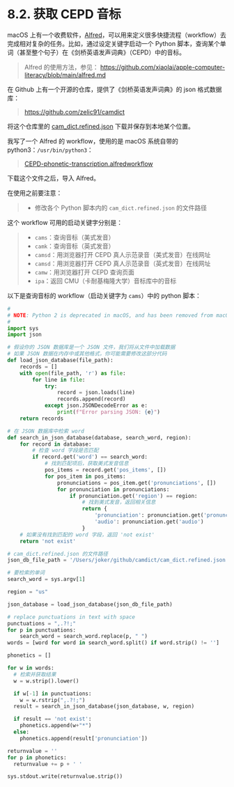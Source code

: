 # 8.2. 获取 CEPD 音标

macOS 上有一个收费软件，[Alfred](https://www.alfredapp.com/)，可以用来定义很多快捷流程（workflow）去完成相对复杂的任务。比如，通过设定关键字启动一个 Python 脚本，查询某个单词（甚至整个句子）在《剑桥英语发声词典》（CEPD）中的音标。

> Alfred 的使用方法，参见：
> https://github.com/xiaolai/apple-computer-literacy/blob/main/alfred.md

在 Github 上有一个开源的仓库，提供了《剑桥英语发声词典》的 json 格式数据库：

> https://github.com/zelic91/camdict

将这个仓库里的 [cam_dict.refined.json](https://github.com/zelic91/camdict/raw/main/cam_dict.refined.json) 下载并保存到本地某个位置。

我写了一个 Alfred 的 workflow，使用的是 macOS 系统自带的 python3：`/usr/bin/python3`：

> [CEPD-phonetic-transcription.alfredworkflow](https:///1000h.org/public/alfred-workflows/CEPD-phonetic-transcription.alfredworkflow)

下载这个文件之后，导入 Alfred。

在使用之前要注意：

> * 修改各个 Python 脚本内的 `cam_dict.refined.json` 的文件路径

这个 workflow 可用的启动关键字分别是：

> * `cams`：查询音标（美式发音）
> * `camk`：查询音标（英式发音）
> * `camsd`：用浏览器打开 CEPD 真人示范录音（美式发音）在线网址
> * `camsd`：用浏览器打开 CEPD 真人示范录音（英式发音）在线网址
> * `camw`：用浏览器打开 CEPD 查询页面
> * `ipa`：返回 CMU（卡耐基梅隆大学）音标库中的音标

以下是查询音标的 workflow（启动关键字为 `cams`）中的 python 脚本：

```python
#
# NOTE: Python 2 is deprecated in macOS, and has been removed from macOS 12.3+
#
import sys
import json

# 假设你的 JSON 数据库是一个 JSON 文件，我们将从文件中加载数据
# 如果 JSON 数据在内存中或其他格式，你可能需要修改这部分代码
def load_json_database(file_path):
    records = []
    with open(file_path, 'r') as file:
        for line in file:
            try:
                record = json.loads(line)
                records.append(record)
            except json.JSONDecodeError as e:
                print(f"Error parsing JSON: {e}")
    return records

# 在 JSON 数据库中检索 word
def search_in_json_database(database, search_word, region):
    for record in database:
        # 检查 word 字段是否匹配
        if record.get('word') == search_word:
            # 找到匹配项后，获取美式发音信息
            pos_items = record.get('pos_items', [])
            for pos_item in pos_items:
                pronunciations = pos_item.get('pronunciations', [])
                for pronunciation in pronunciations:
                    if pronunciation.get('region') == region:
                        # 找到美式发音，返回相关信息
                        return {
                            'pronunciation': pronunciation.get('pronunciation'),
                            'audio': pronunciation.get('audio')
                        }
    # 如果没有找到匹配的 word 字段，返回 'not exist'
    return 'not exist'

# cam_dict.refined.json 的文件路径
json_db_file_path = '/Users/joker/github/camdict/cam_dict.refined.json'

# 要检索的单词
search_word = sys.argv[1]

region = "us"

json_database = load_json_database(json_db_file_path)

# replace punctuations in text with space
punctuations = ",.?!;"
for p in punctuations:
    search_word = search_word.replace(p, " ")
words = [word for word in search_word.split() if word.strip() != '']

phonetics = []

for w in words:
  # 检索并获取结果
  w = w.strip().lower()

  if w[-1] in punctuations:
    w = w.rstrip(",.?!;")
  result = search_in_json_database(json_database, w, region)

  if result == 'not exist':
    phonetics.append(w+"*")
  else:
    phonetics.append(result['pronunciation'])

returnvalue = ''
for p in phonetics:
  returnvalue += p + ' '

sys.stdout.write(returnvalue.strip())
```